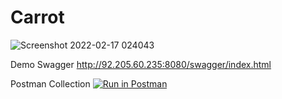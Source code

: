 # Carrot
![Screenshot 2022-02-17 024043](https://user-images.githubusercontent.com/12477345/154381998-582e2089-503d-4b41-a124-5e4b629c9ceb.png)

Demo Swagger http://92.205.60.235:8080/swagger/index.html

Postman Collection [![Run in Postman](https://run.pstmn.io/button.svg)](https://god.postman.co/run-collection/c74bd0524ffcac1c50aa?action=collection%2Fimport)

